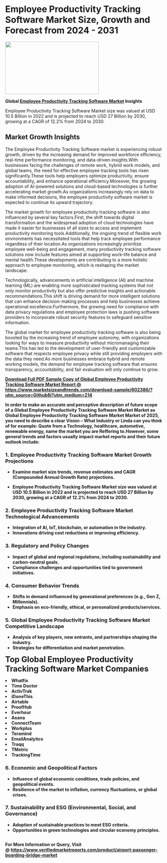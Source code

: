 <H1>Employee Productivity Tracking Software Market Size, Growth and Forecast from 2024 - 2031</H1><img class="aligncenter size-medium wp-image-584254" src="https://thirdeyenews.in/wp-content/uploads/2024/09/Global-Market-Research-300x168.jpeg" alt="" width="300" height="168" /><p><strong>Global&nbsp;<a href="https://www.marketsizeandtrends.com/download-sample/602386/?utm_source=Github8j?utm_medium=214">Employee Productivity Tracking Software Market</a> Insights</strong></p><p>Employee Productivity Tracking Software Market size was valued at USD 10.5 Billion in 2022 and is projected to reach USD 27 Billion by 2030, growing at a CAGR of 12.2% from 2024 to 2030.</p><p><h2>Market Growth Insights</h2> <p>The Employee Productivity Tracking Software market is experiencing robust growth, driven by the increasing demand for improved workforce efficiency, real-time performance monitoring, and data-driven insights.With businesses facing the challenges of remote work, hybrid work models, and global teams, the need for effective employee tracking tools has risen significantly.These tools help employers optimize productivity, ensure accountability, and enhance operational efficiency.Moreover, the growing adoption of AI-powered solutions and cloud-based technologies is further accelerating market growth.As organizations increasingly rely on data to make informed decisions, the employee productivity software market is expected to continue its upward trajectory.</p> <p><strong><a href="#"></a></strong></p> <p>The market growth for employee productivity tracking software is also influenced by several key factors.First, the shift towards digital transformation and the widespread adoption of cloud technologies have made it easier for businesses of all sizes to access and implement productivity monitoring tools.Additionally, the ongoing trend of flexible work environments has necessitated tools that help track employee performance regardless of their location.As organizations increasingly prioritize employee well-being and engagement, many productivity tracking software solutions now include features aimed at supporting work-life balance and mental health.These developments are contributing to a more holistic approach to employee monitoring, which is reshaping the market landscape.</p> <p>Technologically, advancements in artificial intelligence (AI) and machine learning (ML) are enabling more sophisticated tracking systems that not only monitor productivity but also offer predictive insights and actionable recommendations.This shift is driving demand for more intelligent solutions that can enhance decision-making processes and help businesses achieve operational excellence.Furthermore, the growing need for compliance with data privacy regulations and employee protection laws is pushing software providers to incorporate robust security features to safeguard sensitive information.</p> <p>The global market for employee productivity tracking software is also being boosted by the increasing trend of employee autonomy, with organizations looking for ways to measure productivity without micromanaging their teams.This has led to the development of user-friendly and customizable software that respects employee privacy while still providing employers with the data they need.As more businesses embrace hybrid and remote working models, the demand for employee tracking software that ensures transparency, accountability, and fair evaluation will only continue to grow.</p> <p><strong><a href="#"></p><p><span class=""><strong>Download Full PDF Sample Copy of Global Employee Productivity Tracking Software Market Report</strong> @ <a href="https://www.marketsizeandtrends.com/download-sample/602386/?utm_source=Github8j?utm_medium=214" target="_blank">https://www.marketsizeandtrends.com/download-sample/602386/?utm_source=Github8j?utm_medium=214</a></span></p><p>In order to make an accurate and perceptive description of future scope of a Global&nbsp;Employee Productivity Tracking Software Market Market as Global&nbsp;Employee Productivity Tracking Software Market Market of 2025, you need to describe a clear Vision &ndash; What Industry or Linda can you think of for example: Quote from a Technology, healthcare, automotive, renewable energy, name the market you are Reffering to.However, some general trends and factors usually impact market reports and their future outlook include:</p><h3>1.&nbsp;<strong>Employee Productivity Tracking Software Market Growth Projections</strong></h3><ul><li>Examine market size trends, revenue estimates and CAGR (Compounded Annual Growth Rate) projections.</li><li><p>Employee Productivity Tracking Software Market size was valued at USD 10.5 Billion in 2022 and is projected to reach USD 27 Billion by 2030, growing at a CAGR of 12.2% from 2024 to 2030.</p></li></ul><h3>2.&nbsp;<strong>Employee Productivity Tracking Software Market Technological Advancements</strong></h3><ul><li>Integration of AI, IoT, blockchain, or automation in the industry.</li><li>Innovations driving cost reductions or improving efficiency.</li></ul><h3>3.&nbsp;<strong>Regulatory and Policy Changes</strong></h3><ul><li>Impact of global and regional regulations, including sustainability and carbon-neutral goals.</li><li>Compliance challenges and opportunities tied to government initiatives.</li></ul><h3>4.&nbsp;<strong>Consumer Behavior Trends</strong></h3><ul><li>Shifts in demand influenced by generational preferences (e.g., Gen Z, Millennials).</li><li>Emphasis on eco-friendly, ethical, or personalized products/services.</li></ul><h3>5.&nbsp;<strong>Global Employee Productivity Tracking Software Market Competitive Landscape</strong></h3><ul><li>Analysis of key players, new entrants, and partnerships shaping the industry.</li><li>Strategies for differentiation and market penetration.</li></ul><p data-pm-slice="1 1 []"><span style="color: inherit; font-family: inherit; font-size: 25px;">Top Global Employee Productivity Tracking Software Market Companies</span></p><div class="" data-test-id=""><p><li>Whatfix</li><li> Time Doctor</li><li> ActivTrak</li><li> iDoneThis</li><li> Airtable</li><li> ProofHub</li><li> Everhour</li><li> Asana</li><li> ConnectTeam</li><li> Workplus</li><li> Teramind</li><li> EmailAnalytics</li><li> Traqq</li><li> TMetric</li><li> TrackingTime</li></p></div><h3>6.&nbsp;<strong>Economic and Geopolitical Factors</strong></h3><ul><li>Influence of global economic conditions, trade policies, and geopolitical events.</li><li>Resilience of the market to inflation, currency fluctuations, or global crises.</li></ul><h3>7.&nbsp;<strong>Sustainability and ESG (Environmental, Social, and Governance)</strong></h3><ul><li>Adoption of sustainable practices to meet ESG criteria.</li><li>Opportunities in green technologies and circular economy principles.</li></ul><h2><strong style="font-size: 14px;">For More Information or Query, Visit @&nbsp;</strong><a style="background-color: #ffffff; font-size: 14px;" href="https://www.marketsizeandtrends.com/report/employee-productivity-tracking-software-market/" target="_blank">https://www.verifiedmarketreports.com/product/airport-passenger-boarding-bridge-market</a></h2>